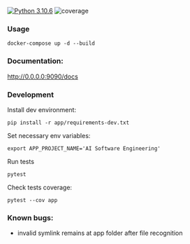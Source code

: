 [![Python 3.10.6](https://img.shields.io/badge/python-3.10.6-blue.svg)](https://www.python.org/downloads/release/python-3106/)
![coverage](https://img.shields.io/badge/test_coverage-73%25-yellowgreen)
### Usage
```shell
docker-compose up -d --build
```
### Documentation: 
http://0.0.0.0:9090/docs

### Development
Install dev environment:
```shell
pip install -r app/requirements-dev.txt
```
Set necessary env variables:
```shell
export APP_PROJECT_NAME='AI Software Engineering'
```
Run tests
```shell
pytest
```
Check tests coverage:
```shell
pytest --cov app
```

### Known bugs:
- invalid symlink remains at app folder after file recognition